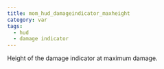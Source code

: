 ```yaml
---
title: mom_hud_damageindicator_maxheight
category: var
tags:
  - hud
  - damage indicator
---
```


Height of the damage indicator at maximum damage.